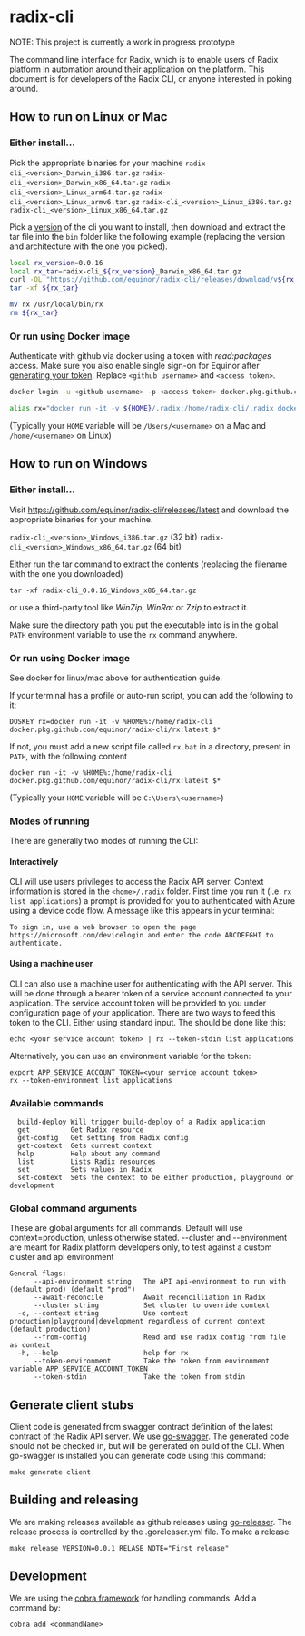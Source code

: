 # radix-cli

NOTE: This project is currently a work in progress prototype

The command line interface for Radix, which is to enable users of Radix platform in automation around their application on the platform. This document is for developers of the Radix CLI, or anyone interested in poking around.

## How to run on Linux or Mac

### Either install...

Pick the appropriate binaries for your machine
`radix-cli_<version>_Darwin_i386.tar.gz`
`radix-cli_<version>_Darwin_x86_64.tar.gz`
`radix-cli_<version>_Linux_arm64.tar.gz`
`radix-cli_<version>_Linux_armv6.tar.gz`
`radix-cli_<version>_Linux_i386.tar.gz`
`radix-cli_<version>_Linux_x86_64.tar.gz`

Pick a [version](https://github.com/equinor/radix-cli/releases) of the cli you want to install, then download and extract the tar file into the `bin` folder like the following example (replacing the version and architecture with the one you picked).

```bash
local rx_version=0.0.16
local rx_tar=radix-cli_${rx_version}_Darwin_x86_64.tar.gz
curl -OL "https://github.com/equinor/radix-cli/releases/download/v${rx_version}/${rx_tar}"
tar -xf ${rx_tar}

mv rx /usr/local/bin/rx
rm ${rx_tar}
```

### Or run using Docker image

Authenticate with github via docker using a token with *read:packages* access. Make sure you also enable single sign-on for Equinor after [generating your token](https://github.com/settings/tokens). Replace `<github username>` and `<access token>`.
```bash
docker login -u <github username> -p <access token> docker.pkg.github.com

alias rx="docker run -it -v ${HOME}/.radix:/home/radix-cli/.radix docker.pkg.github.com/equinor/radix-cli/rx:latest"
```

(Typically your `HOME` variable will be `/Users/<username>` on a Mac and `/home/<username>` on Linux)

## How to run on Windows

### Either install...

Visit https://github.com/equinor/radix-cli/releases/latest and download the appropriate binaries for your machine.

`radix-cli_<version>_Windows_i386.tar.gz` (32 bit)
`radix-cli_<version>_Windows_x86_64.tar.gz` (64 bit)

Either run the tar command to extract the contents (replacing the filename with the one you downloaded)
```batch
tar -xf radix-cli_0.0.16_Windows_x86_64.tar.gz
```

or use a third-party tool like *WinZip*, *WinRar* or *7zip* to extract it.

Make sure the directory path you put the executable into is in the global `PATH` environment variable to use the `rx` command anywhere.


### Or run using Docker image

See docker for linux/mac above for authentication guide.

If your terminal has a profile or auto-run script, you can add the following to it:
```batch
DOSKEY rx=docker run -it -v %HOME%:/home/radix-cli docker.pkg.github.com/equinor/radix-cli/rx:latest $*
```

If not, you must add a new script file called `rx.bat` in a directory, present in `PATH`, with the following content
```batch
docker run -it -v %HOME%:/home/radix-cli docker.pkg.github.com/equinor/radix-cli/rx:latest $*
```

(Typically your `HOME` variable will be `C:\Users\<username>`)

### Modes of running

There are generally two modes of running the CLI:

#### Interactively

CLI will use users privileges to access the Radix API server. Context information is stored in the `<home>/.radix` folder. First time you run it (i.e. `rx list applications`) a prompt is provided for you to authenticated with Azure using a device code flow. A message like this appears in your terminal:

`To sign in, use a web browser to open the page https://microsoft.com/devicelogin and enter the code ABCDEFGHI to authenticate.`

#### Using a machine user

CLI can also use a machine user for authenticating with the API server. This will be done through a bearer token of a service account connected to your application. The service account token will be provided to you under configuration page of your application. There are two ways to feed this token to the CLI. Either using standard input. The should be done like this:

`echo <your service account token> | rx --token-stdin list applications`

Alternatively, you can use an environment variable for the token:

```
export APP_SERVICE_ACCOUNT_TOKEN=<your service account token>
rx --token-environment list applications
```

### Available commands

```
  build-deploy Will trigger build-deploy of a Radix application
  get          Get Radix resource
  get-config   Get setting from Radix config
  get-context  Gets current context
  help         Help about any command
  list         Lists Radix resources
  set          Sets values in Radix
  set-context  Sets the context to be either production, playground or development
```

### Global command arguments

These are global arguments for all commands. Default will use context=production, unless otherwise stated. --cluster and --environment are meant for Radix platform developers only, to test against a custom cluster and api environment

```
General flags:
      --api-environment string   The API api-environment to run with (default prod) (default "prod")
      --await-reconcile          Await reconcilliation in Radix
      --cluster string           Set cluster to override context
  -c, --context string           Use context production|playground|development regardless of current context (default production)
      --from-config              Read and use radix config from file as context
  -h, --help                     help for rx
      --token-environment        Take the token from environment variable APP_SERVICE_ACCOUNT_TOKEN
      --token-stdin              Take the token from stdin
```

## Generate client stubs

Client code is generated from swagger contract definition of the latest contract of the Radix API server. We use [go-swagger](https://github.com/go-swagger/go-swagger/blob/master/docs/install.md). The generated code should not be checked in, but will be generated on build of the CLI. When go-swagger is installed you can generate code using this command:

```
make generate client
```

## Building and releasing

We are making releases available as github releases using [go-releaser](https://goreleaser.com/). The release process is controlled by the .goreleaser.yml file. To make a release:

```
make release VERSION=0.0.1 RELASE_NOTE="First release"
```

## Development

We are using the [cobra framework](https://github.com/spf13/cobra) for handling commands. Add a command by:

```
cobra add <commandName>
```
